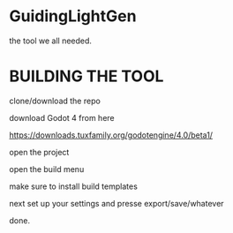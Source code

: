 # GuidingLightGen

the tool we all needed.

# BUILDING THE TOOL

clone/download the repo

download Godot 4 from here

https://downloads.tuxfamily.org/godotengine/4.0/beta1/

open the project

open the build menu

make sure to install build templates

next set up your settings
and presse export/save/whatever

done.
